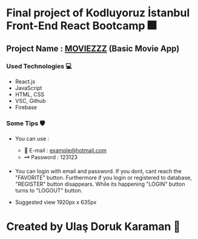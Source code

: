 # Final project of Kodluyoruz İstanbul Front-End React Bootcamp :fireworks:
## Project Name : [MOVIEZZZ](https://moviezzzz.netlify.app/) (Basic Movie App)
### Used Technologies :computer:
 - React.js
 - JavaScript
 - HTML, CSS
 - VSC, Github
 - Firebase 
### Some Tips :shield:

 - You can use : 

    - :email: E-mail : example@hotmail.com
    - :old_key: Password : 123123

 - You can login with email and password. If you dont, cant reach the "FAVORITE" button. 
   Furthermore if you login or registered to database, "REGISTER" button disappears. While its happening
   "LOGIN" button turns to "LOGOUT" button.

 - Suggested view 1920px x 635px

# Created by Ulaş Doruk Karaman :rhinoceros: